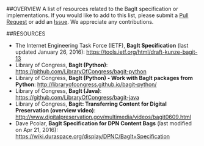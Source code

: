 ##OVERVIEW
A list of resources related to the BagIt specification or implementations. If you would like to add to this list, please submit a [Pull Request](https://github.com/dinahhandel/NDSRNY2016_Symposium/pulls) or add an [Issue](https://github.com/dinahhandel/NDSRNY2016_Symposium/issues). We appreciate any contributions.

##RESOURCES
- The Internet Engineering Task Force (IETF), **BagIt Specification** (last updated January 26, 2016): https://tools.ietf.org/html/draft-kunze-bagit-13
- Library of Congress, **BagIt (Python)**: https://github.com/LibraryOfCongress/bagit-python
- Library of Congress, **BagIt (Python) - Work with BagIt packages from Python**: http://libraryofcongress.github.io/bagit-python/
- Library of Congress, **BagIt (Java)**: https://github.com/LibraryOfCongress/bagit-java
- Library of Congress, **Bagit: Transferring Content for Digital Preservation (overview video)**: http://www.digitalpreservation.gov/multimedia/videos/bagit0609.html
- Dave Pcolar, **BagIt Specification for DPN Content Bags** (last modified on Apr 21, 2016): https://wiki.duraspace.org/display/DPNC/BagIt+Specification
